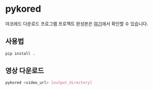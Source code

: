 # pykored
야코레드 다운로드 프로그램
프로젝트 완성본은 [여기](https://github.com/pykored/pykored)에서 확인할 수 있습니다.

## 사용법
```bash
pip install .
```
## 영상 다운로드
```bash
pykored <video_url> [output_directory]
```
